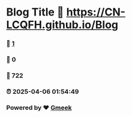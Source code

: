 # Blog Title :link: https://CN-LCQFH.github.io/Blog 
### :page_facing_up: [1](https://CN-LCQFH.github.io/Blog/tag.html) 
### :speech_balloon: 0 
### :hibiscus: 722 
### :alarm_clock: 2025-04-06 01:54:49 
### Powered by :heart: [Gmeek](https://github.com/Meekdai/Gmeek)
